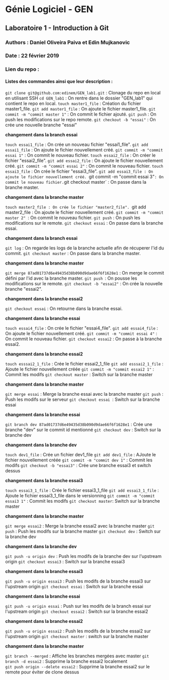 # Génie Logiciel - GEN

## Laboratoire 1 - Introduction à Git

### Authors : Daniel Oliveira Paiva et Edin Mujkanovic

### Date : 22 février 2019

### Lien du repo : 

#### Listes des commandes ainsi que leur description : 

`git clone git@github.com:edinem/GEN_lab1.git` : Clonage du repo en local en utilisant SSH
`cd GEN_lab1` : On rentre dans le dossier "GEN_lab1" qui contient le repo en local.
`touch master1_file` : Création du fichier master1_file.
`git add master1_file` : On ajoute le fichier master1_file.
`git commit -m "commit master 1"` : On commit le fichier ajouté.
`git push` : On push les modifications sur le repo remote.
`git checkout -b "essai"` : On crée une nouvelle branche "essai"

**changement dans la branch essai**

`touch essai1_file` : On crée un nouveau fichier "essai1_file".
`git add essai1_file` : On ajoute le fichier nouvellement créé.
`git commit -m "commit essai 1"` : On commit le nouveau fichier.
`touch essai2_file` : On créer le fichier "essai2_file".
`git add essai2_file` : On ajoute le fichier nouvellement créé.
`git commit -m "commit essai 2"` : On commit le nouveau fichier.
`touch essai3_file` : On crée le fichier "essai3_file".
`git add essai3_file : On ajoute le fichier nouvellement créé.
`git commit -m "commit essai 3"` : On commit le nouveau fichier.
`git checkout master` : On passe dans la branche master.

**changement dans la branche master**

`touch master2_file : On crée le fichier "master2_file".
`git add master2_file : On ajoute le fichier nouvellement créé.
`git commit -m "commit master 2" `: On commit le nouveau fichier.
`git push` : On push les modifications sur le remote.
`git checkout essai` : On passe dans la branche essai.

**changement dans la branch essai**

`git log` : On regarde les logs de la branche actuelle afin de récuperer l'id du commit.
`git checkout master` : On passe dans la branche master.

**changement dans la branche master**

`git merge 87ad01737d6e49435d38b090d9dae66f6f1628e1` : On merge le commit défini par l'id avec la branche master.
`git push `: On pousse les modifications sur le remote.
`git checkout -b "essai2"` : On crée la nouvelle branche "essai2".

**changement dans la branche essai2**

`git checkout essai` : On retourne dans la branche essai.

**changement dans la branche essai**

`touch essai4_file` : On crée le fichier "essai4_file".
`git add essai4_file` : On ajoute le fichier nouvellement créé.
`git commit -m "commit essai 4"` : On commit le nouveau fichier.
`git checkout essai2` : On passe à la branche essai2.

**changement dans la branche essai2**

`touch esssai2_1_file` : Crée le fichier essai2_1_file
`git add esssai2_1_file` : Ajoute le fichier nouvellement créée
`git commit -m "commit essai2 1"` : Commit les modifs 
`git checkout master` : Switch sur la branche master

**changement dans la branche master**

`git merge essai` : Merge la branche essai avec la branche master
`git push` : Push les modifs sur le serveur
`git checkout essai `: Switch sur la branche essai

**changement dans la branche essai**

`git branch dev 87ad01737d6e49435d38b090d9dae66f6f1628e1` : Crée une branche "dev" sur le commit id mentionné 
`git checkout dev` : Switch sur la branche dev

**changement dans la branche dev**

`touch dev1_file` : Crée un fichier dev1_file
`git add dev1_file` : AJoute le fichier nouvellement créée
`git commit -m "commit dev 1"` : Commit les modifs
`git checkout -b "essai3"` : Crée une branche essai3 et switch dessus

**changement dans la branche essai3**

`touch essai3_1_file` : Crée le fichier essai3_1_file
`git add essai3_1_file` : Ajoute le fichier essai3_1_file dans le versionning
`git commit -m "commit essai3 1"` : Commit les modifs
`git checkout master`: Switch sur la branche master

**changement dans la branche master**

`git merge essai2` : Merge la branche essai2 avec la branche master
`git push` : Push les modifs sur la branche master
`git checkout dev` : Switch sur la branche  dev

**changement dans la branche dev**

`git push -u origin dev` : Push les modifs de la branche dev sur l'upstream origin
`git checkout essai3` : Switch sur la branche essai3

**changement dans la branche essai3**

`git push -u origin essai3` : Push les modifs de la branche essai3 sur l'upstream origin
`git checkout essai` : Switch sur la branche essai

**changement dans la branche essai**

`git push -u origin essai` : Push sur les modifs de la branch essai sur l'upstream origin
`git checkout essai2` : Switch sur la branche essai2

**changement dans la branche essai2**

`git push -u origin essai2` : Push les modifs de la branche essai2 sur l'upstream origin
`git checkout master` : switch sur la branche master

**changement dans la branche master**

`git branch --merged` : Affiche les branches mergées avec master 
`git branch -d essai2` : Supprime la branche essai2 localement  
`git push origin --delete essai2` : Supprime la branche essai2 sur le remote pour éviter de clone dessus
